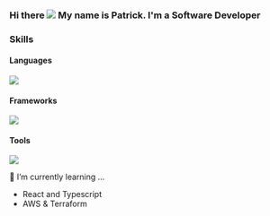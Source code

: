 ### Hi there ![](https://user-images.githubusercontent.com/18350557/176309783-0785949b-9127-417c-8b55-ab5a4333674e.gif) My name is Patrick. I'm a Software Developer

<h3 align="left">Skills</h3>
<h4 align="left">Languages</h4>
<img src="https://skillicons.dev/icons?i=python,c,cpp,html,css,js" />

<h4 align="left">Frameworks</h4>
<img src="https://skillicons.dev/icons?i=django,nodejs," />

<h4 align="left">Tools</h4>
<img src="https://skillicons.dev/icons?i=vscode,git,github,vite" />

🌱 I’m currently learning ...
- React and Typescript
- AWS & Terraform

<!--
**PatrickLee22/PatrickLee22** is a ✨ _special_ ✨ repository because its `README.md` (this file) appears on your GitHub profile.

Here are some ideas to get you started:

- 🔭 I’m currently working on ...
- 🌱 I’m currently learning ...
- 👯 I’m looking to collaborate on ...
- 🤔 I’m looking for help with ...
- 💬 Ask me about ...
- 📫 How to reach me: ...
- 😄 Pronouns: ...
- ⚡ Fun fact: ...

<div align="center">
  <table border>
    <thead>
      <tr>
        <th>Languages<th/>
        <th>Frameworks<th/>
        <th>Tools<th/>
      </tr>
    </thead>
    
    

<a href="https://skillicons.dev">
<img src="https://skillicons.dev/icons?i=html,css,js,ts,python,sass" />
-->
